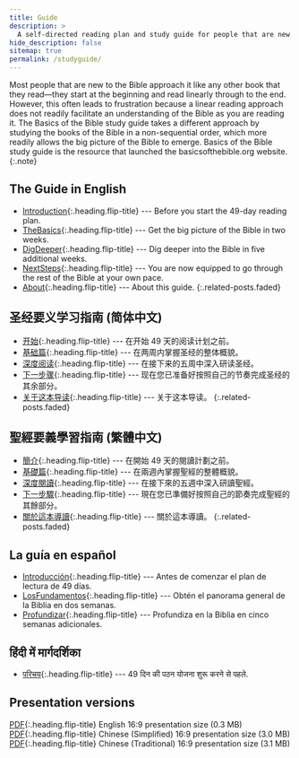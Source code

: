 ```yaml
---
title: Guide
description: >
  A self-directed reading plan and study guide for people that are new to the Bible and want to learn what it means to be a follower of Jesus.
hide_description: false
sitemap: true
permalink: /studyguide/
---
```


Most people that are new to the Bible approach it like any other book that they read—they start at the beginning and read linearly through to the end. However, this often leads to frustration because a linear reading approach does not readily facilitate an understanding of the Bible as you are reading it. The Basics of the Bible study guide takes a different approach by studying the books of the Bible in a non-sequential order, which more readily allows the big picture of the Bible to emerge. Basics of the Bible study guide is the resource that launched the basicsofthebible.org website.
{:.note}

## The Guide in English
* [Introduction]{:.heading.flip-title} --- Before you start the 49-day reading plan.
* [TheBasics]{:.heading.flip-title} --- Get the big picture of the Bible in two weeks.
* [DigDeeper]{:.heading.flip-title} --- Dig deeper into the Bible in five additional weeks.
* [NextSteps]{:.heading.flip-title} --- You are now equipped to go through the rest of the Bible at your own pace.
* [About]{:.heading.flip-title} --- About this guide.
{:.related-posts.faded}

## 圣经要义学习指南 (简体中文)
* [开始]{:.heading.flip-title} --- 在开始 49 天的阅读计划之前。
* [基础篇]{:.heading.flip-title} --- 在两周内掌握圣经的整体概貌。
* [深度阅读]{:.heading.flip-title} --- 在接下来的五周中深入研读圣经。
* [下一步骤]{:.heading.flip-title} --- 现在您已准备好按照自己的节奏完成圣经的其余部分。
* [关于这本导读]{:.heading.flip-title} --- 关于这本导读。
{:.related-posts.faded}

## 聖經要義學習指南 (繁體中文)
* [簡介]{:.heading.flip-title} --- 在開始 49 天的閱讀計劃之前。
* [基礎篇]{:.heading.flip-title} --- 在兩週內掌握聖經的整體概貌。
* [深度閱讀]{:.heading.flip-title} --- 在接下來的五週中深入研讀聖經。
* [下一步驟]{:.heading.flip-title} --- 現在您已準備好按照自己的節奏完成聖經的其餘部分。
* [關於這本導讀]{:.heading.flip-title} --- 關於這本導讀。
{:.related-posts.faded}

## La guía en español
* [Introducción]{:.heading.flip-title} --- Antes de comenzar el plan de lectura de 49 días.
* [LosFundamentos]{:.heading.flip-title} --- Obtén el panorama general de la Biblia en dos semanas.
* [Profundizar]{:.heading.flip-title} --- Profundiza en la Biblia en cinco semanas adicionales.

## हिंदी में मार्गदर्शिका
* [परिचय]{:.heading.flip-title} --- 49 दिन की पठन योजना शुरू करने से पहले.


## Presentation versions
[PDF](../assets/pdfs/basicsofthebible.pdf){:.heading.flip-title} <span class="icon-file-pdf"></span> English 16:9 presentation size (0.3 MB)  
[PDF](../assets/pdfs/basicsofthebible_simplified.pdf){:.heading.flip-title} <span class="icon-file-pdf"></span> Chinese (Simplified) 16:9 presentation size (3.0 MB)  
[PDF](../assets/pdfs/basicsofthebible_traditional.pdf){:.heading.flip-title} <span class="icon-file-pdf"></span> Chinese (Traditional) 16:9 presentation size (3.1 MB)

[Introduction]: Introduction.md
[TheBasics]: TheBasics.md
[DigDeeper]: DigDeeper.md
[NextSteps]: NextSteps.md
[About]: About.md

[开始]: 开始.md
[基础篇]: 基础篇.md
[深度阅读]: 深度阅读.md
[下一步骤]: 下一步骤.md
[关于这本导读]: 关于这本导读.md

[簡介]: 簡介.md
[基礎篇]: 基礎篇.md
[深度閱讀]: 深度閱讀.md
[下一步驟]: 下一步驟.md
[關於這本導讀]: 關於這本導讀.md

[Introducción]: Introducción.md
[LosFundamentos]: LosFundamentos.md
[Profundizar]: Profundizar.md

[परिचय]: परिचय.md